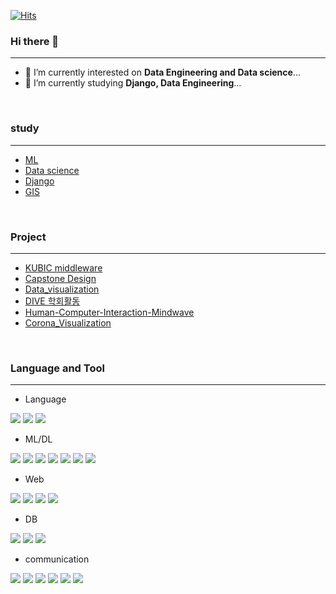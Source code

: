 [![Hits](https://hits.seeyoufarm.com/api/count/incr/badge.svg?url=https%3A%2F%2Fgithub.com%2FHaEunMok&count_bg=%2379C83D&title_bg=%23555555&icon=&icon_color=%23E7E7E7&title=hits&edge_flat=false)](https://hits.seeyoufarm.com)

### Hi there 👋
---
- 🔭 I’m currently interested on **Data Engineering and Data science**...
- 🌱 I’m currently studying **Django, Data Engineering**...

</br>

### study
---
- [ML](https://github.com/HaEunMok/ML)
- [Data science](https://github.com/HaEunMok/Data_science)
- [Django](https://github.com/HaEunMok/Django_test)
- [GIS](https://github.com/HaEunMok/GIS)

</br>

### Project
---
- [KUBIC middleware](https://github.com/HaEunMok/TIBigdataMiddleware)
- [Capstone Design](https://github.com/HaEunMok/Capstone_design1)
- [Data_visualization](https://github.com/HaEunMok/Data-Visualization.github.io)
- [DIVE 학회활동](https://github.com/HaEunMok/D.I.V.E)
- [Human-Computer-Interaction-Mindwave](https://github.com/HaEunMok/Human-Computer-Interaction-Mindwave)
- [Corona_Visualization](https://github.com/HaEunMok/Corona_Visualization)

</br>

### Language and Tool
---
- Language

<img src="https://img.shields.io/badge/Python-3776AB?style=for-the-badge&logo=Python&logoColor=white"> <img src="https://img.shields.io/badge/R-276DC3?style=for-the-badge&logo=R&logoColor=white"> <img src="https://img.shields.io/badge/linux-FCC624?style=for-the-badge&logo=linux&logoColor=black">


- ML/DL
  
<img src="https://img.shields.io/badge/PyTorch-EE4C2C?style=for-the-badge&logo=PyTorch&logoColor=white"> <img src="https://img.shields.io/badge/keras-D00000?style=for-the-badge&logo=keras&logoColor=white"> <img src="https://img.shields.io/badge/TensorFlow-FF6F00?style=for-the-badge&logo=TensorFlow&logoColor=white"> <img src="https://img.shields.io/badge/scikitlearn-F7931E?style=for-the-badge&logo=scikitlearn&logoColor=white"> <img src="https://img.shields.io/badge/pandas-150458?style=for-the-badge&logo=pandas&logoColor=white"> <img src="https://img.shields.io/badge/numpy-013243?style=for-the-badge&logo=numpy&logoColor=white"> <img src="https://img.shields.io/badge/apachespark-E25A1C?style=for-the-badge&logo=apachespark&logoColor=white">

- Web

<img src="https://img.shields.io/badge/django-092E20?style=for-the-badge&logo=django&logoColor=white"> <img src="https://img.shields.io/badge/flask-000000?style=for-the-badge&logo=flask&logoColor=white"> <img src="https://img.shields.io/badge/html5-E34F26?style=for-the-badge&logo=html5&logoColor=white"> <img src="https://img.shields.io/badge/jinja-B41717?style=for-the-badge&logo=jinja&logoColor=white">


- DB

<img src="https://img.shields.io/badge/mongodb-47A248?style=for-the-badge&logo=mongodb&logoColor=green"> <img src="https://img.shields.io/badge/postgresql-4169E1?style=for-the-badge&logo=postgresql&logoColor=white"> <img src="https://img.shields.io/badge/elasticsearch-005571?style=for-the-badge&logo=elasticsearch&logoColor=white">

- communication

<img src="https://img.shields.io/badge/slack-4A154B?style=for-the-badge&logo=slack&logoColor=white"> <img src="https://img.shields.io/badge/github-181717?style=for-the-badge&logo=github&logoColor=white"> <img src="https://img.shields.io/badge/git-F05032?style=for-the-badge&logo=git&logoColor=white"> <img src="https://img.shields.io/badge/jupyter-F37626?style=for-the-badge&logo=jupyter&logoColor=white"> <img src="https://img.shields.io/badge/docker-2496ED?style=for-the-badge&logo=docker&logoColor=white"> <img src="https://img.shields.io/badge/figma-F24E1E?style=for-the-badge&logo=figma&logoColor=white">
<!--
**HaEunMok/HaEunMok** is a ✨ _special_ ✨ repository because its `README.md` (this file) appears on your GitHub profile.

Here are some ideas to get you started:

- 🔭 I’m currently working on ...
- 🌱 I’m currently learning ...
- 👯 I’m looking to collaborate on ...
- 🤔 I’m looking for help with ...
- 💬 Ask me about ...
- 📫 How to reach me: ...
- 😄 Pronouns: ...
- ⚡ Fun fact: ...
-->
